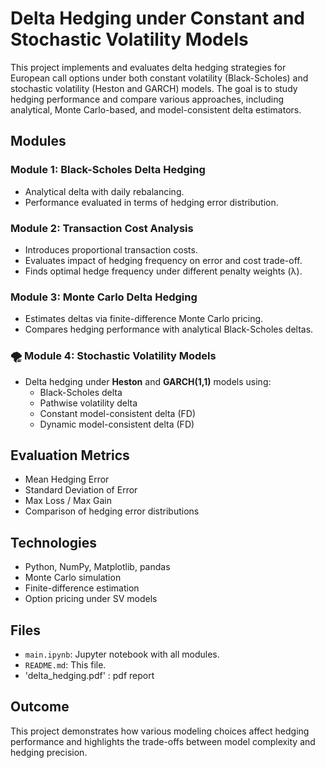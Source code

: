 # Delta Hedging under Constant and Stochastic Volatility Models
This project implements and evaluates delta hedging strategies for European call options under both constant volatility (Black-Scholes) and stochastic volatility (Heston and GARCH) models. The goal is to study hedging performance and compare various approaches, including analytical, Monte Carlo-based, and model-consistent delta estimators.

## Modules

###  Module 1: Black-Scholes Delta Hedging
- Analytical delta with daily rebalancing.
- Performance evaluated in terms of hedging error distribution.

### Module 2: Transaction Cost Analysis
- Introduces proportional transaction costs.
- Evaluates impact of hedging frequency on error and cost trade-off.
- Finds optimal hedge frequency under different penalty weights (λ).

###  Module 3: Monte Carlo Delta Hedging
- Estimates deltas via finite-difference Monte Carlo pricing.
- Compares hedging performance with analytical Black-Scholes deltas.

### 🌪️ Module 4: Stochastic Volatility Models
- Delta hedging under **Heston** and **GARCH(1,1)** models using:
  - Black-Scholes delta
  - Pathwise volatility delta
  - Constant model-consistent delta (FD)
  - Dynamic model-consistent delta (FD)

##  Evaluation Metrics
- Mean Hedging Error
- Standard Deviation of Error
- Max Loss / Max Gain
- Comparison of hedging error distributions

## Technologies
- Python, NumPy, Matplotlib, pandas
- Monte Carlo simulation
- Finite-difference estimation
- Option pricing under SV models

##  Files
- `main.ipynb`: Jupyter notebook with all modules.
- `README.md`: This file.
- 'delta_hedging.pdf' : pdf report 

##  Outcome
This project demonstrates how various modeling choices affect hedging performance and highlights the trade-offs between model complexity and hedging precision.


